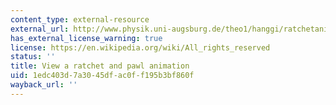 ```yaml
---
content_type: external-resource
external_url: http://www.physik.uni-augsburg.de/theo1/hanggi/ratchetanim.gif
has_external_license_warning: true
license: https://en.wikipedia.org/wiki/All_rights_reserved
status: ''
title: View a ratchet and pawl animation
uid: 1edc403d-7a30-45df-ac0f-f195b3bf860f
wayback_url: ''
---
```


